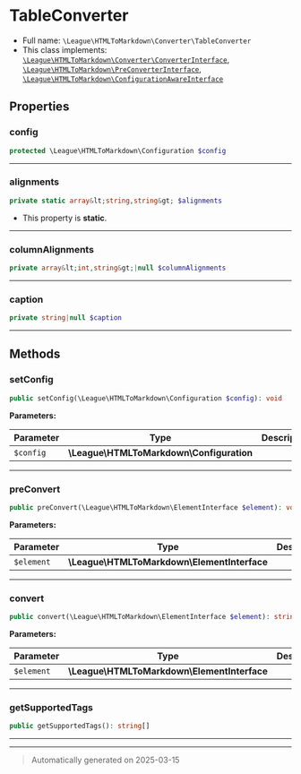 
# TableConverter





* Full name: `\League\HTMLToMarkdown\Converter\TableConverter`
* This class implements:
[`\League\HTMLToMarkdown\Converter\ConverterInterface`](./ConverterInterface.md), [`\League\HTMLToMarkdown\PreConverterInterface`](../PreConverterInterface.md), [`\League\HTMLToMarkdown\ConfigurationAwareInterface`](../ConfigurationAwareInterface.md)



## Properties


### config



```php
protected \League\HTMLToMarkdown\Configuration $config
```






***

### alignments



```php
private static array&lt;string,string&gt; $alignments
```



* This property is **static**.


***

### columnAlignments



```php
private array&lt;int,string&gt;|null $columnAlignments
```






***

### caption



```php
private string|null $caption
```






***

## Methods


### setConfig



```php
public setConfig(\League\HTMLToMarkdown\Configuration $config): void
```








**Parameters:**

| Parameter | Type | Description |
|-----------|------|-------------|
| `$config` | **\League\HTMLToMarkdown\Configuration** |  |





***

### preConvert



```php
public preConvert(\League\HTMLToMarkdown\ElementInterface $element): void
```








**Parameters:**

| Parameter | Type | Description |
|-----------|------|-------------|
| `$element` | **\League\HTMLToMarkdown\ElementInterface** |  |





***

### convert



```php
public convert(\League\HTMLToMarkdown\ElementInterface $element): string
```








**Parameters:**

| Parameter | Type | Description |
|-----------|------|-------------|
| `$element` | **\League\HTMLToMarkdown\ElementInterface** |  |





***

### getSupportedTags



```php
public getSupportedTags(): string[]
```












***


***
> Automatically generated on 2025-03-15

